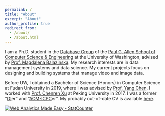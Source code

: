 ```yaml
---
permalink: /
title: "About"
excerpt: "About"
author_profile: true
redirect_from: 
  - /about/
  - /about.html
---
```


I am a Ph.D. student in the [Database Group](https://db.cs.washington.edu/) of the [Paul G. Allen School of Computer Science & Engineering](https://www.cs.washington.edu/) at the University of Washington, advised by [Prof. Magdalena Balazinska](https://www.cs.washington.edu/people/faculty/magda). My research interests are in data management systems and data science. My current projects focus on designing and building systems that manage video and image data.

Before UW, I obtained a Bachelor of Science (Honors) in Computer Science at Fudan University in 2019, where I was advised by [Prof. Yang Chen](https://chenyang03.wordpress.com/). I worked with [Prof. Chenren Xu](http://soar.group/chenren/) at Peking University in 2017. I was a former “[OI](https://en.wikipedia.org/wiki/International_Olympiad_in_Informatics)er” and “[ACM-ICPC](https://en.wikipedia.org/wiki/International_Collegiate_Programming_Contest)er”. My probably out-of-date CV is available [here](https://dongheuw.github.io/files/CV.pdf).



<!-- Default Statcounter code for My homepage
https://dongheuw.github.io/ -->
<script type="text/javascript">
var sc_project=12398966; 
var sc_invisible=1; 
var sc_security="9f96a5a0"; 
</script>
<script type="text/javascript"
src="https://www.statcounter.com/counter/counter.js"
async></script>
<noscript><div class="statcounter"><a title="Web Analytics
Made Easy - StatCounter" href="https://statcounter.com/"
target="_blank"><img class="statcounter"
src="https://c.statcounter.com/12398966/0/9f96a5a0/1/"
alt="Web Analytics Made Easy -
StatCounter"></a></div></noscript>
<!-- End of Statcounter Code -->